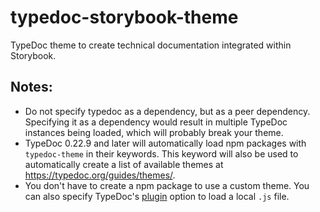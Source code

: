 # typedoc-storybook-theme

TypeDoc theme to create technical documentation integrated within Storybook.

## Notes:

- Do not specify typedoc as a dependency, but as a peer dependency. Specifying it as a dependency would result in multiple TypeDoc instances being loaded, which will probably break your theme.
- TypeDoc 0.22.9 and later will automatically load npm packages with `typedoc-theme` in their keywords. This keyword will also be used to automatically create a list of available themes at https://typedoc.org/guides/themes/.
- You don't have to create a npm package to use a custom theme. You can also specify TypeDoc's [plugin](https://typedoc.org/guides/options/#plugin) option to load a local `.js` file.
